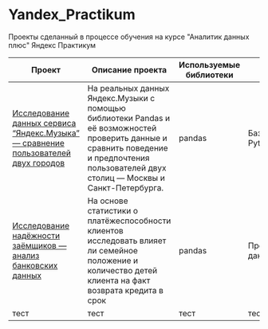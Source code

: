 # Yandex_Practikum
Проекты сделанный в процессе обучения на курсе "Аналитик данных плюс" Яндекс Практикум

| Проект  | Описание проекта | Используемые библиотеки | Спринт |
| ------------- | ------------- | ------------- | ------------- |
| [Исследование данных сервиса “Яндекс.Музыка” — сравнение пользователей двух городов](https://github.com/enkirov/Yandex_Practikum/blob/main/1.%20%D0%98%D1%81%D1%81%D0%BB%D0%B5%D0%B4%D0%BE%D0%B2%D0%B0%D0%BD%D0%B8%D1%8F%20%D0%BF%D0%BE%20%D0%AF%D0%BD%D0%B4%D0%B5%D0%BA%D1%81%20%D0%BC%D1%83%D0%B7%D1%8B%D0%BA%D0%B5.ipynb) |  На реальных данных Яндекс.Музыки c помощью библиотеки Pandas и её возможностей проверить данные и сравнить поведение и предпочтения пользователей двух столиц — Москвы и Санкт-Петербурга. | pandas | Базовый Python |
| [Исследование надёжности заёмщиков — анализ банковских данных](https://github.com/enkirov/Yandex_Practikum/blob/main/%D0%AF%D0%BD%D0%B4%D0%B5%D0%BA%D1%81%20%D0%9C%D1%83%D0%B7%D1%8B%D0%BA%D0%B0(%D0%91%D0%B0%D0%B7%D0%BE%D0%B2%D1%8B%D0%B9%20Python).ipynb) |  На основе статистики о платёжеспособности клиентов исследовать влияет ли семейное положение и количество детей клиента на факт возврата кредита в срок | pandas | Предобработка данных |
| тест  | тест  | тест  | тест  |
